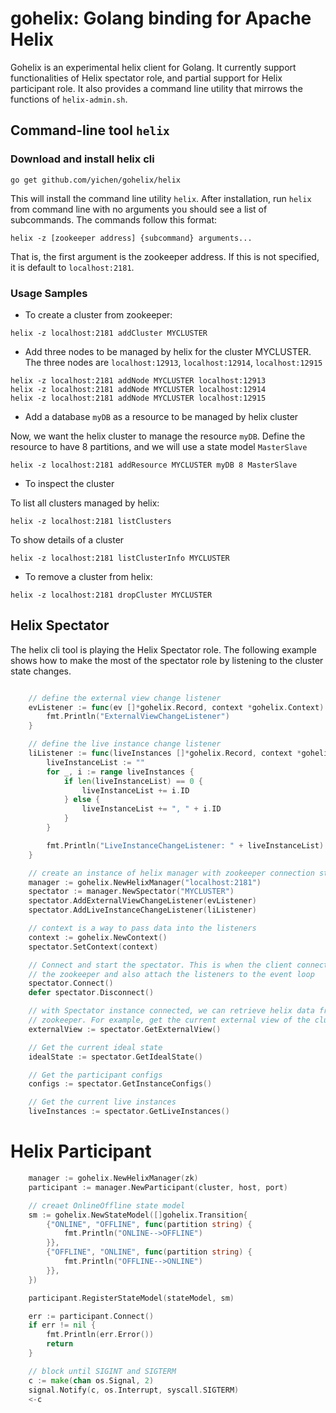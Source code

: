 # gohelix: Golang binding for Apache Helix

Gohelix is an experimental helix client for Golang. It currently support functionalities of Helix spectator role, and partial support for Helix participant role. It also provides a command line utility that mirrows the functions of `helix-admin.sh`.

## Command-line tool `helix`

### Download and install helix cli

```shell
go get github.com/yichen/gohelix/helix
```

This will install the command line utility `helix`. After installation, run `helix` from command line with no arguments you should see a list of subcommands. The commands follow this format:

```
helix -z [zookeeper address] {subcommand} arguments...
```

That is, the first argument is the zookeeper address. If this is not specified, it is default to `localhost:2181`.

### Usage Samples

* To create a cluster from zookeeper:

```
helix -z localhost:2181 addCluster MYCLUSTER
```

* Add three nodes to be managed by helix for the cluster MYCLUSTER. The three nodes are `localhost:12913`, `localhost:12914`, `localhost:12915`

```
helix -z localhost:2181 addNode MYCLUSTER localhost:12913
helix -z localhost:2181 addNode MYCLUSTER localhost:12914
helix -z localhost:2181 addNode MYCLUSTER localhost:12915
```

* Add a database `myDB` as a resource to be managed by helix cluster

Now, we want the helix cluster to manage the resource `myDB`. Define the resource to have 8 partitions, and we will use a state model `MasterSlave`

```
helix -z localhost:2181 addResource MYCLUSTER myDB 8 MasterSlave
```

* To inspect the cluster

To list all clusters managed by helix:

```
helix -z localhost:2181 listClusters
```

To show details of a cluster

```
helix -z localhost:2181 listClusterInfo MYCLUSTER
```

* To remove a cluster from helix:

```
helix -z localhost:2181 dropCluster MYCLUSTER
```


## Helix Spectator

The helix cli tool is playing the Helix Spectator role. The following example shows how to make the most of the spectator role by listening to the cluster state changes. 

```go

    // define the external view change listener
    evListener := func(ev []*gohelix.Record, context *gohelix.Context) {
        fmt.Println("ExternalViewChangeListener")
    }

    // define the live instance change listener
    liListener := func(liveInstances []*gohelix.Record, context *gohelix.Context) {
        liveInstanceList := ""
        for _, i := range liveInstances {
            if len(liveInstanceList) == 0 {
                liveInstanceList += i.ID
            } else {
                liveInstanceList += ", " + i.ID
            }
        }

        fmt.Println("LiveInstanceChangeListener: " + liveInstanceList)
    }

    // create an instance of helix manager with zookeeper connection string
    manager := gohelix.NewHelixManager("localhost:2181")
    spectator := manager.NewSpectator("MYCLUSTER")
    spectator.AddExternalViewChangeListener(evListener)
    spectator.AddLiveInstanceChangeListener(liListener)

    // context is a way to pass data into the listeners
    context := gohelix.NewContext()
    spectator.SetContext(context)

    // Connect and start the spectator. This is when the client connects to
    // the zookeeper and also attach the listeners to the event loop
    spectator.Connect()
    defer spectator.Disconnect()

    // with Spectator instance connected, we can retrieve helix data from
    // zookeeper. For example, get the current external view of the cluster
    externalView := spectator.GetExternalView()

    // Get the current ideal state
    idealState := spectator.GetIdealState()

    // Get the participant configs
    configs := spectator.GetInstanceConfigs()

    // Get the current live instances
    liveInstances := spectator.GetLiveInstances()

```


# Helix Participant

```go
    manager := gohelix.NewHelixManager(zk)
    participant := manager.NewParticipant(cluster, host, port)

    // creaet OnlineOffline state model
    sm := gohelix.NewStateModel([]gohelix.Transition{
        {"ONLINE", "OFFLINE", func(partition string) {
            fmt.Println("ONLINE-->OFFLINE")
        }},
        {"OFFLINE", "ONLINE", func(partition string) {
            fmt.Println("OFFLINE-->ONLINE")
        }},
    })

    participant.RegisterStateModel(stateModel, sm)

    err := participant.Connect()
    if err != nil {
        fmt.Println(err.Error())
        return
    }

    // block until SIGINT and SIGTERM
    c := make(chan os.Signal, 2)
    signal.Notify(c, os.Interrupt, syscall.SIGTERM)
    <-c
```


